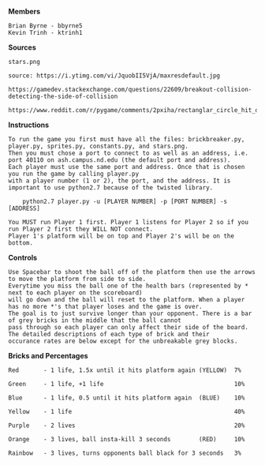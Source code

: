 **Members**

    Brian Byrne - bbyrne5
    Kevin Trinh - ktrinh1

**Sources**

    stars.png

    source: https://i.ytimg.com/vi/JquobII5VjA/maxresdefault.jpg

    https://gamedev.stackexchange.com/questions/22609/breakout-collision-detecting-the-side-of-collision

    https://www.reddit.com/r/pygame/comments/2pxiha/rectanglar_circle_hit_detection/

**Instructions**

    To run the game you first must have all the files: brickbreaker.py, player.py, sprites.py, constants.py, and stars.png.
    Then you must chose a port to connect to as well as an address, i.e. port 40110 on ash.campus.nd.edu (the default port and address).
    Each player must use the same port and address. Once that is chosen you run the game by calling player.py
    with a player number (1 or 2), the port, and the address. It is important to use python2.7 because of the twisted library.

        python2.7 player.py -u [PLAYER NUMBER] -p [PORT NUMBER] -s [ADDRESS]

    You MUST run Player 1 first. Player 1 listens for Player 2 so if you run Player 2 first they WILL NOT connect.
    Player 1's platform will be on top and Player 2's will be on the bottom.

**Controls**

    Use Spacebar to shoot the ball off of the platform then use the arrows to move the platform from side to side.
    Everytime you miss the ball one of the health bars (represented by * next to each player on the scoreboard)
    will go down and the ball will reset to the platform. When a player has no more *'s that player loses and the game is over.
    The goal is to just survive longer than your opponent. There is a bar of grey bricks in the middle that the ball cannot
    pass through so each player can only affect their side of the board. The detailed descriptions of each type of brick and their
    occurance rates are below except for the unbreakable grey blocks.


**Bricks and Percentages**

    Red       - 1 life, 1.5x until it hits platform again (YELLOW)  7%

    Green     - 1 life, +1 life                                     10%

    Blue      - 1 life, 0.5 until it hits platform again  (BLUE)    10%

    Yellow    - 1 life                                              40%

    Purple    - 2 lives                                             20%

    Orange    - 3 lives, ball insta-kill 3 seconds        (RED)     10%

    Rainbow   - 3 lives, turns opponents ball black for 3 seconds   3%
